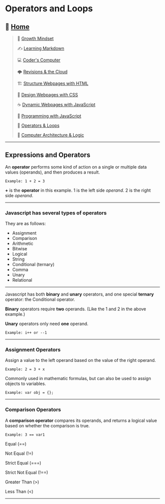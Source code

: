# Operators and Loops

## 🏡 [**Home**](https://mistidinzy.github.io/ReadingNotes/)

> 💭 [Growth Mindset](01-GrowthMindset.md)
>
> ✍️ [Learning Markdown](02-LearningMarkdown.md)
>
> 💻 [Coder's Computer](03-CodersComputer.md)
>
> 🌩️ [Revisions & the Cloud](04-RevisionsCloud.md)
>
> 🏗️ [Structure Webpages with HTML](05-Structure.md)
>
> 🎨 [Design Webpages with CSS](06-DesignCSS.md)
>
> ☕ [Dynamic Webpages with JavaScript](07-DynamicJavascript.md)
>
> 🌵 [Programming with JavaScript](08-ProgramJS.md)
>
> 🤖 [Operators & Loops](09-OperatorsLoops.md)
>
> 🧮 [Computer Architecture & Logic](10-CompArchLogic.md)

---

## Expressions and Operators

An **operator** performs some kind of action on a single or multiple data values (operands), and then produces a result.

    Example: 1 + 2 = 3

**+** is the **operator** in this example. 1 is the left side *operand*. 2 is the right side *operand*.

---

### Javascript has several types of **operators**

They are as follows:

- Assignment
- Comparison
- Arithmetic
- Bitwise
- Logical
- String
- Conditional (ternary)
- Comma
- Unary
- Relational

---

Javascript has both **binary** and **unary** operators, and one special **ternary** operator: the Conditional operator.

**Binary** operators require **two** operands. (Like the 1 and 2 in the above example.)

**Unary** operators only need **one** operand.

    Example: i++ or --1

---

### Assignment Operators

Assign a value to the left operand based on the value of the right operand.

    Example: 2 = 3 + x

Commonly used in mathematic formulas, but can also be used to assign objects to variables.

    Example: var obj = {};

---

### Comparison Operators

A **comparison operator** compares its operands, and returns a logical value based on whether the comparison is true.

    Example: 3 == var1

Equal (==)

Not Equal (!=)

Strict Equal (===)

Strict Not Equal (!==)

Greater Than (>)

Less Than (<)

---
